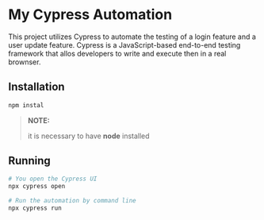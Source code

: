 # My Cypress Automation

This project utilizes Cypress to automate the testing of a login feature and a user update feature. Cypress is a JavaScript-based end-to-end testing framework that allos developers to write and execute then in a real brownser.

## Installation
```bash
npm instal
```
> **NOTE:**
>
> it is necessary to have **node** installed

## Running
```bash
# You open the Cypress UI
npx cypress open

# Run the automation by command line
npx cypress run
```
